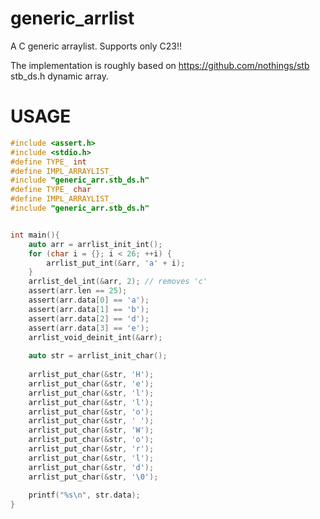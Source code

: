 # generic_arrlist
A C generic arraylist.
Supports only C23!!

The implementation is roughly based on https://github.com/nothings/stb stb_ds.h  dynamic array.


# USAGE

```c
#include <assert.h>
#include <stdio.h>
#define TYPE_ int
#define IMPL_ARRAYLIST_
#include "generic_arr.stb_ds.h"
#define TYPE_ char
#define IMPL_ARRAYLIST_
#include "generic_arr.stb_ds.h"


int main(){
	auto arr = arrlist_init_int();
	for (char i = {}; i < 26; ++i) {
		arrlist_put_int(&arr, 'a' + i);
	}
	arrlist_del_int(&arr, 2); // removes 'c'
	assert(arr.len == 25);
	assert(arr.data[0] == 'a');
	assert(arr.data[1] == 'b');
	assert(arr.data[2] == 'd');
	assert(arr.data[3] == 'e');
	arrlist_void_deinit_int(&arr);
	
	auto str = arrlist_init_char();
	
	arrlist_put_char(&str, 'H');
	arrlist_put_char(&str, 'e');
	arrlist_put_char(&str, 'l');
	arrlist_put_char(&str, 'l');
	arrlist_put_char(&str, 'o');
	arrlist_put_char(&str, ' ');
	arrlist_put_char(&str, 'W');
	arrlist_put_char(&str, 'o');
	arrlist_put_char(&str, 'r');
	arrlist_put_char(&str, 'l');
	arrlist_put_char(&str, 'd');
	arrlist_put_char(&str, '\0');
	
	printf("%s\n", str.data);
}
```
